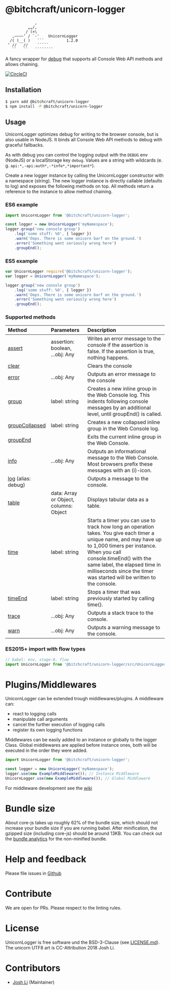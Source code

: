 # @bitchcraft/unicorn-logger

```
             ,
          „„/,
         / (×\
   ,—~~~’ / `-'    UnicornLogger
  /( )__( )   ́ ́ ́           1.2.0
 ‘ //   //    ́ ́ ́ ́ ́  
   ``   ``   ́ ́ ́ ́ ́ ́ ́ ́
```
A fancy wrapper for [debug](https://yarnpkg.com/en/package/debug) that supports all Console Web API methods and allows chaining.

[![CircleCI](https://circleci.com/gh/bitchcraft/unicorn-logger.svg?style=svg&circle-token=cdf5f14ad106b6ae7eaf2f42177830b9484f3d86)](https://circleci.com/gh/bitchcraft/unicorn-logger)
## Installation

```sh
$ yarn add @bitchcraft/unicorn-logger
$ npm install -P @bitchcraft/unicorn-logger
```

## Usage

UnicornLogger optimizes debug for writing to the browser console, but is also usable in NodeJS. It binds all Console Web API methods to debug with graceful fallbacks.

As with debug you can control the logging output with the `DEBUG` env (NodeJS) or a localStorage key `debug`. Values are a string with wildcards (e. g. `api:*,-api:auth*,-*info*,*important*`).

Create a new logger instance by calling the UnicornLogger constructor with a namespace (string). The new logger instance is directly callable (defaults to log) and exposes the following methods on top. All methods return a reference to the instance to allow method chaining.


### ES6 example

```js
import UnicornLogger from '@bitchcraft/unicorn-logger';

const logger = new UnicornLogger('myNamespace');
logger.group('new console group')
	.log('some stuff: %O', { logger })
	.warn('Oops. There is some unicorn barf on the ground.')
	.error('Something went seriously wrong here')
	.groupEnd();

```

### ES5 example

```js
var UnicornLogger require('@bitchcraft/unicorn-logger');
var logger = UnicornLogger('myNamespace');

logger.group('new console group')
	.log('some stuff: %O', { logger })
	.warn('Oops. There is some unicorn barf on the ground.')
	.error('Something went seriously wrong here')
	.groupEnd();

```

### Supported methods

| Method                                                                                    | Parameters                             | Description                                                                                                                                                                                                                                                                                         |
|:----------------------------------------------------------------------------------------- |:-------------------------------------- |:--------------------------------------------------------------------------------------------------------------------------------------------------------------------------------------------------------------------------------------------------------------------------------------------------- |
| [assert](https://developer.mozilla.org/en-US/docs/Web/API/console/assert)                 | assertion: boolean, ...obj: Any        | Writes an error message to the console if the assertion is false. If the assertion is true, nothing happens.                                                                                                                                                                                        |
| [clear](https://developer.mozilla.org/en-US/docs/Web/API/Console/clear)                   |                                        | Clears the console                                                                                                                                                                                                                                                                                  |
| [error](https://developer.mozilla.org/en-US/docs/Web/API/Console/error)                   | ...obj: Any                            | Outputs an error message to the console                                                                                                                                                                                                                                                             |
| [group](https://developer.mozilla.org/en-US/docs/Web/API/Console/group)                   | label: string                          | Creates a new inline group in the Web Console log. This indents following console messages by an additional level, until groupEnd() is called.                                                                                                                                                      |
| [groupCollapsed](https://developer.mozilla.org/en-US/docs/Web/API/Console/groupCollapsed) | label: string                          | Creates a new collapsed inline group in the Web Console log.                                                                                                                                                                                                                                        |
| [groupEnd](https://developer.mozilla.org/en-US/docs/Web/API/Console/groupEnd)             |                                        | Exits the current inline group in the Web Console.                                                                                                                                                                                                                                                  |
| [info](https://developer.mozilla.org/en-US/docs/Web/API/Console/info)                     | ...obj: Any                            | Outputs an informational message to the Web Console. Most browsers prefix these messages with an (i)-icon.                                                                                                                                                                                          |
| [log](https://developer.mozilla.org/en-US/docs/Web/API/Console/log) (alias: debug)        |                                        | Outputs a message to the console.                                                                                                                                                                                                                                                                   |
| [table](https://developer.mozilla.org/en-US/docs/Web/API/Console/table)                   | data: Array or Object, columns: Object | Displays tabular data as a table.                                                                                                                                                                                                                                                                   |
| [time](https://developer.mozilla.org/en-US/docs/Web/API/Console/time)                     | label: string                          | Starts a timer you can use to track how long an operation takes. You give each timer a unique name, and may have up to 1,000 timers per instance. When you call console.timeEnd() with the same label, the elapsed time in milliseconds since the timer was started will be written to the console. |
| [timeEnd](https://developer.mozilla.org/en-US/docs/Web/API/Console/timeEnd)               | label: string                          | Stops a timer that was previously started by calling time().                                                                                                                                                                                                                                        |
| [trace](https://developer.mozilla.org/en-US/docs/Web/API/Console/trace)                   | ...obj: Any                            | Outputs a stack trace to the console.                                                                                                                                                                                                                                                               |
| [warn](https://developer.mozilla.org/en-US/docs/Web/API/Console/warn)                     | ...obj: Any                            | Outputs a warning message to the console.                                                                                                                                                                                                                                                           |


### ES2015+ import with flow types

```js
// babel: env, stage-0, flow
import UnicornLogger from '@bitchcraft/unicorn-logger/src/UnicornLogger';
```

# Plugins/Middlewares

UnicornLogger can be extended trough middlewares/plugins.
A middleware can:
* react to logging calls
* manipulate call arguments
* cancel the further execution of logging calls
* register its own logging functions

Middlewares can be easily added to an instance or globally to the logger Class. Global middlewares are applied before instance ones, both will be executed in the order they were added.
```js
import UnicornLogger from '@bitchcraft/unicorn-logger';

const logger = new UnicornLogger('myNamespace');
logger.use(new ExampleMiddleware()); // Instance Middleware
UnicornLogger.use(new ExampleMiddleware()); // Global Middleware
```

For middleware development see the [wiki](https://github.com/bitchcraft/unicorn-logger)

# Bundle size

About core-js takes up roughly 62% of the bundle size, which should not increase your bundle size if you are running babel. After minification, the gzipped size (including core-js) should be around 13KB.
You can check out the [bundle analytics](./dist/es5-bundle-analytics.html) for the non-minified bundle.

# Help and feedback

Please file issues in [Github](https://github.com/maddrag0n/unicorn-logger/issues)

# Contribute

We are open for PRs. Please respect to the linting rules.

# License

UnicornLogger is free software und the BSD-3-Clause (see [LICENSE.md](./LICENSE.md)). The unicorn UTF8 art is CC-Attribution 2018 Josh Li.

# Contributors

- [Josh Li](https://github.com/maddrag0n) (Maintainer)
